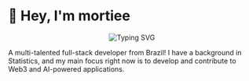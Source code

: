 # 👋 Hey, I'm mortiee

<div align="center">
  <img src="https://readme-typing-svg.herokuapp.com?font=Fira+Code&pause=1000&color=008000&center=true&vCenter=true&width=435&lines=Full-stack+Developer;AI+Engineer;Web3+Engineer;Technopreneur" alt="Typing SVG" />
</div>

A multi-talented full-stack developer from Brazil! I have a background in Statistics, and my main focus right now is to develop and contribute to Web3 and AI-powered applications.
